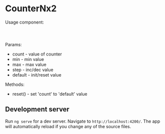 # CounterNx2

<p>Usage component:</p>
<code>
 <my-counter #counter1 [count]="var" [min]=-15 [max]=15 [step]=2></my-counter>
</code>

<p>Params:</p>

* count - value of counter
* min - min value
* max - max value
* step - inc/dec value
* default - init/reset value
  
 Methods:
 * reset() - set 'count' to 'default' value
  

## Development server

Run `ng serve` for a dev server. Navigate to `http://localhost:4200/`. The app will automatically reload if you change any of the source files.

